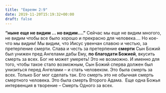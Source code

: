 ```yaml
---
title: "Евреям 2:9"
date: 2019-11-20T15:19:32+00:00
draft: false
---
```


  <strong>&#8220;ныне еще не видим &#8230; но видим&#8230;.&#8221;</strong>
  Сейчас мы еще не видим многого, не видим чтобы все было хорошо и прекрасно для человека….
  Но кое-что мы видим!
  Мы видим, что Иисус увенчан славою и честью, за претерпение смерти.
  Слава и честь за претерпение <strong>смерти</strong>
  Сын Божий был унижен пред Ангелами дабы Ему, <strong>по благодати Божией</strong>, вкусить смерть за всех.
  Бог не может умереть! Это не возможно. И именно для того, чтобы такое стало возможным, Сын Божий сперва должен был унизиться перед Ангелами &#8211; и стать человеком.
  Это была смерть за всех. Только Бог мог сделать так. Его смерть это не обычная смерть смертного человека. Это была смерть Второго Адама.  Еще одна Божья интервенция в творение &#8211; Смерть Одного за всех.
